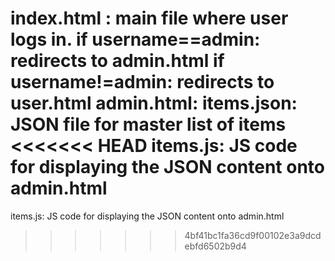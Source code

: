 index.html : main file where user logs in.
if username==admin: redirects to admin.html
if username!=admin: redirects to user.html
admin.html:
items.json: JSON file for master list of items
<<<<<<< HEAD
items.js: JS code for displaying the JSON content onto admin.html
=======
items.js: JS code for displaying the JSON content onto admin.html
>>>>>>> 4bf41bc1fa36cd9f00102e3a9dcdebfd6502b9d4
